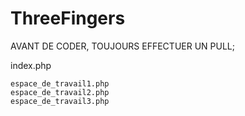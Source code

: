 # ThreeFingers

AVANT DE CODER, TOUJOURS EFFECTUER UN PULL;

index.php

    espace_de_travail1.php
    espace_de_travail2.php
    espace_de_travail3.php